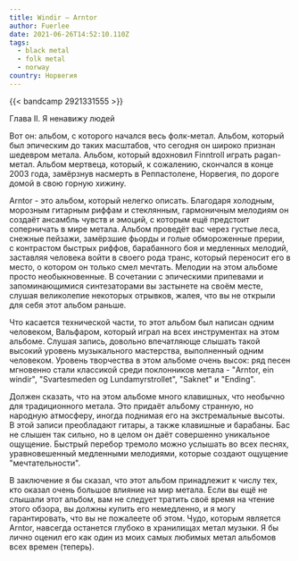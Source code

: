 ```yaml
---
title: Windir — Arntor
author: Fuerlee
date: 2021-06-26T14:52:10.110Z
tags:
  - black metal
  - folk metal
  - norway
country: Норвегия
---
```

{{< bandcamp 2921331555 >}}

Глава II. Я ненавижу людей



Вот он: альбом, с которого начался весь фолк-метал. Альбом, который был эпическим до таких масштабов, что сегодня он широко признан шедевром метала. Альбом, который вдохновил Finntroll играть pagan-метал. Альбом мертвеца, который, к сожалению, скончался в конце 2003 года, замёрзнув насмерть в Реппастолене, Норвегия, по дороге домой в свою горную хижину.



Arntor - это альбом, который нелегко описать. Благодаря холодным, морозным гитарным риффам и стеклянным, гармоничным мелодиям он создаёт ансамбль чувств и эмоций, с которым ещё предстоит соперничать в мире метала. Альбом проведёт вас через густые леса, снежные пейзажи, замёрзшие фьорды и голые обмороженные прерии, с контрастом быстрых риффов, барабанного боя и медленных мелодий, заставляя человека войти в своего рода транс, который переносит его в место, о котором он только смел мечтать. Мелодии на этом альбоме просто необыкновенные. В сочетании с эпическими припевами и запоминающимися синтезаторами вы застынете на своём месте, слушая великолепие некоторых отрывков, жалея, что вы не открыли для себя этот альбом раньше.



Что касается технической части, то этот альбом был написан одним человеком, Вальфаром, который играл на всех инструментах на этом альбоме. Слушая запись, довольно впечатляюще слышать такой высокий уровень музыкального мастерства, выполненный одним человеком. Уровень творчества в этом альбоме очень высок: ряд песен мгновенно стали классикой среди поклонников метала - "Arntor, ein windir", "Svartesmeden og Lundamyrstrollet", "Saknet" и "Ending".



Должен сказать, что на этом альбоме много клавишных, что необычно для традиционного метала. Это придаёт альбому странную, но народную атмосферу, иногда поднимая его на экстремальные высоты. В этой записи преобладают гитары, а также клавишные и барабаны. Бас не слышен так сильно, но в целом он даёт совершенно уникальное ощущение. Быстрый перебор тремоло можно услышать во всех песнях, уравновешенный медленными мелодиями, которые создают ощущение "мечтательности".



В заключение я бы сказал, что этот альбом принадлежит к числу тех, кто оказал очень большое влияние на мир метала. Если вы ещё не слышали этот альбом, вам не следует тратить своё время на чтение этого обзора, вы должны купить его немедленно, и я могу гарантировать, что вы не пожалеете об этом. Чудо, которым является Arntor, навсегда останется глубоко в хранилищах метал музыки. Я бы лично оценил его как один из моих самых любимых метал альбомов всех времен (теперь).